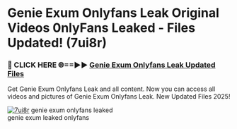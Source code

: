 # Genie Exum Onlyfans Leak Original Videos 0nlyFans Leaked - Files Updated! (7ui8r)

<h3>🔴 CLICK HERE 🌐==►► <a href="https://tinyurl.com/4seja8ks" rel="nofollow">Genie Exum Onlyfans Leak Updated Files</a></h3>

Get Genie Exum Onlyfans Leak and all content. Now you can access all videos and pictures of Genie Exum Onlyfans Leak. New Updated Files 2025!

[![7ui8r](https://i.imgur.com/EWjZXRe.gif)](https://tinyurl.com/4seja8ks)
genie exum onlyfans leaked<br>
genie exum leaked onlyfans